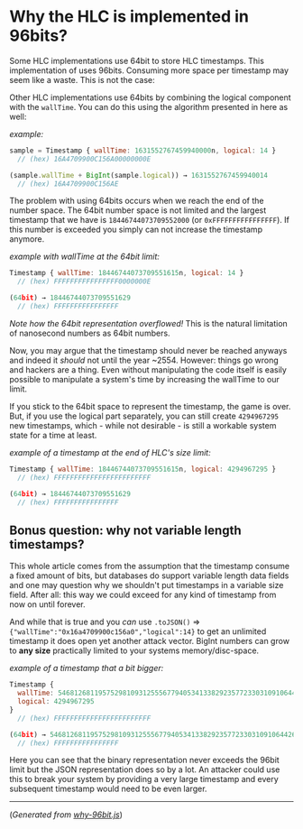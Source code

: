 # Why the HLC is implemented in 96bits?

Some HLC implementations use 64bit to store HLC timestamps. This implementation of uses 96bits.
Consuming more space per timestamp may seem like a waste. This is not the case:

Other HLC implementations use 64bits by combining the logical component with the `wallTime`. You can do this using
the algorithm presented in here as well:

_example:_
```js
sample = Timestamp { wallTime: 1631552767459940000n, logical: 14 }
  // (hex) 16A4709900C156A00000000E

(sample.wallTime + BigInt(sample.logical)) → 1631552767459940014
  // (hex) 16A4709900C156AE
```

The problem with using 64bits occurs when we reach the end of the number space. The 64bit number space is not
limited and the largest timestamp that we have is `18446744073709552000` (or `0xFFFFFFFFFFFFFFFF`). If this number is exceeded
you simply can not increase the timestamp anymore.

_example with wallTime at the 64bit limit:_
```js
Timestamp { wallTime: 18446744073709551615n, logical: 14 }
  // (hex) FFFFFFFFFFFFFFFF0000000E

(64bit) → 18446744073709551629
  // (hex) FFFFFFFFFFFFFFFF
```

_Note how the 64bit representation overflowed!_ This is the natural limitation of nanosecond numbers as 64bit numbers.

Now, you may argue that the timestamp should never be reached anyways and indeed it _should_ not until the year ~2554.
However: things go wrong and hackers are a thing. Even without manipulating the code itself is easily possible to manipulate
a system's time by increasing the wallTime to our limit.

If you stick to the 64bit space to represent the timestamp, the game is over. But, if you use the logical part separately,
you can still create `4294967295` new timestamps, which - while not desirable - is still a workable system state
for a time at least.

_example of a timestamp at the end of HLC's size limit:_
```js
Timestamp { wallTime: 18446744073709551615n, logical: 4294967295 }
  // (hex) FFFFFFFFFFFFFFFFFFFFFFFF

(64bit) → 18446744073709551629
  // (hex) FFFFFFFFFFFFFFFF
```

## Bonus question: why not variable length timestamps?

This whole article comes from the assumption that the timestamp consume a fixed amount of bits, but databases do support
variable length data fields and one may question why we shouldn't put timestamps in a variable size field. After all: this way
we could exceed for any kind of timestamp from now on until forever.

And while that is true and you _can_ use `.toJSON()` => `{"wallTime":"0x16a4709900c156a0","logical":14}` to get an unlimited timestamp
it does open yet another attack vector. BigInt numbers can grow to **any size** practically limited to your systems
memory/disc-space.

_example of a timestamp that a bit bigger:_
```js
Timestamp {
  wallTime: 546812681195752981093125556779405341338292357723303109106442651602488249799843980805878294255763455n,
  logical: 4294967295
}
  // (hex) FFFFFFFFFFFFFFFFFFFFFFFF

(64bit) → 546812681195752981093125556779405341338292357723303109106442651602488249799843980805878294255763469
  // (hex) FFFFFFFFFFFFFFFF
```

Here you can see that the binary representation never exceeds the 96bit limit but the JSON representation does so by a lot.
An attacker could use this to break your system by providing a very large timestamp and every subsequent timestamp would
need to be even larger.

---

(_Generated from [why-96bit.js](./why-96bit.js)_)
